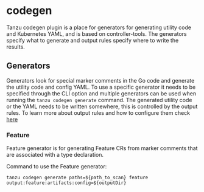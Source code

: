 # codegen

Tanzu codegen plugin is a place for generators for generating utility code and
Kubernetes YAML, and is based on controller-tools. The generators specify
what to generate and output rules specify where to write the results.

## Generators
Generators look for special marker comments in the Go code and generate the
utility code and config YAML. To use a specific generator it needs to be 
specified through the CLI option and multiple generators can be used when 
running the `tanzu codegen generate` command. The generated utility code 
or the YAML needs to be written somewhere, this is controlled by the output 
rules. To learn more about output rules and how to configure them check 
[here](https://master.book.kubebuilder.io/reference/controller-gen.html#output-rules)

### Feature
Feature generator is for generating Feature CRs from marker comments that are 
associated with a type declaration.

Command to use the Feature generator:

```
tanzu codegen generate paths=${path_to_scan} feature output:feature:artifacts:config=${outputDir}
```
